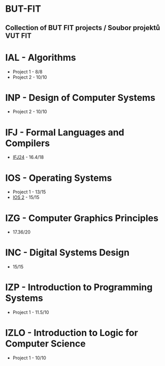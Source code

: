 # BUT-FIT
## Collection of BUT FIT projects / Soubor projektů VUT FIT

# IAL - Algorithms
- Project 1 - 8/8
- Project 2 - 10/10

# INP - Design of Computer Systems
- Project 2 - 10/10

# IFJ - Formal Languages and Compilers
- [IFJ24](https://github.com/0x6B6/IFJ24-interpreter) - 16.4/18

# IOS - Operating Systems
- Project 1 - 13/15
- [IOS 2](https://github.com/0x6B6/IOS-2024-project-2) - 15/15

# IZG - Computer Graphics Principles
- 17.36/20

# INC - Digital Systems Design
- 15/15

# IZP - Introduction to Programming Systems
- Project 1 - 11.5/10

# IZLO - Introduction to Logic for Computer Science
- Project 1 - 10/10
